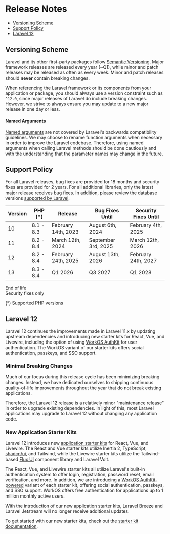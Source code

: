 # Release Notes

- [Versioning Scheme](#versioning-scheme)
- [Support Policy](#support-policy)
- [Laravel 12](#laravel-12)

<a name="versioning-scheme"></a>
## Versioning Scheme

Laravel and its other first-party packages follow [Semantic Versioning](https://semver.org). Major framework releases are released every year (~Q1), while minor and patch releases may be released as often as every week. Minor and patch releases should **never** contain breaking changes.

When referencing the Laravel framework or its components from your application or package, you should always use a version constraint such as `^12.0`, since major releases of Laravel do include breaking changes. However, we strive to always ensure you may update to a new major release in one day or less.

<a name="named-arguments"></a>
#### Named Arguments

[Named arguments](https://www.php.net/manual/en/functions.arguments.php#functions.named-arguments) are not covered by Laravel's backwards compatibility guidelines. We may choose to rename function arguments when necessary in order to improve the Laravel codebase. Therefore, using named arguments when calling Laravel methods should be done cautiously and with the understanding that the parameter names may change in the future.

<a name="support-policy"></a>
## Support Policy

For all Laravel releases, bug fixes are provided for 18 months and security fixes are provided for 2 years. For all additional libraries, only the latest major release receives bug fixes. In addition, please review the database versions [supported by Laravel](/docs/{{version}}/database#introduction).

<div class="overflow-auto">

| Version | PHP (*) | Release | Bug Fixes Until | Security Fixes Until |
| --- | --- | --- | --- | --- |
| 10 | 8.1 - 8.3 | February 14th, 2023 | August 6th, 2024 | February 4th, 2025 |
| 11 | 8.2 - 8.4 | March 12th, 2024 | September 3rd, 2025 | March 12th, 2026 |
| 12 | 8.2 - 8.4 | February 24th, 2025 | August 13th, 2026 | February 24th, 2027 |
| 13 | 8.3 - 8.4 | Q1 2026 | Q3 2027 | Q1 2028 |

</div>

<div class="version-colors">
    <div class="end-of-life">
        <div class="color-box"></div>
        <div>End of life</div>
    </div>
    <div class="security-fixes">
        <div class="color-box"></div>
        <div>Security fixes only</div>
    </div>
</div>

(*) Supported PHP versions

<a name="laravel-12"></a>
## Laravel 12

Laravel 12 continues the improvements made in Laravel 11.x by updating upstream dependencies and introducing new starter kits for React, Vue, and Livewire, including the option of using [WorkOS AuthKit](https://authkit.com) for user authentication. The WorkOS variant of our starter kits offers social authentication, passkeys, and SSO support.

<a name="minimal-breaking-changes"></a>
### Minimal Breaking Changes

Much of our focus during this release cycle has been minimizing breaking changes. Instead, we have dedicated ourselves to shipping continuous quality-of-life improvements throughout the year that do not break existing applications.

Therefore, the Laravel 12 release is a relatively minor "maintenance release" in order to upgrade existing dependencies. In light of this, most Laravel applications may upgrade to Laravel 12 without changing any application code.

<a name="new-application-starter-kits"></a>
### New Application Starter Kits

Laravel 12 introduces new [application starter kits](/docs/{{version}}/starter-kits) for React, Vue, and Livewire. The React and Vue starter kits utilize Inertia 2, TypeScript, [shadcn/ui](https://ui.shadcn.com), and Tailwind, while the Livewire starter kits utilize the Tailwind-based [Flux UI](https://fluxui.dev) component library and Laravel Volt.

The React, Vue, and Livewire starter kits all utilize Laravel's built-in authentication system to offer login, registration, password reset, email verification, and more. In addition, we are introducing a [WorkOS AuthKit-powered](https://authkit.com) variant of each starter kit, offering social authentication, passkeys, and SSO support. WorkOS offers free authentication for applications up to 1 million monthly active users.

With the introduction of our new application starter kits, Laravel Breeze and Laravel Jetstream will no longer receive additional updates.

To get started with our new starter kits, check out the [starter kit documentation](/docs/{{version}}/starter-kits).
